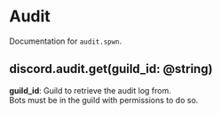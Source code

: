 # Audit
Documentation for `audit.spwn`.

## discord.audit.get(guild_id: @string)
**guild_id**: Guild to retrieve the audit log from.<br>
Bots must be in the guild with permissions to do so.
